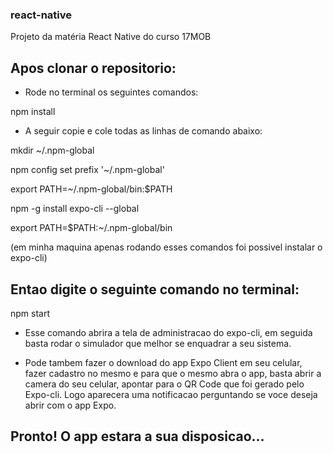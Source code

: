 ### react-native
Projeto da matéria React Native do curso 17MOB

## Apos clonar o repositorio:
- Rode no terminal os seguintes comandos:

npm install

- A seguir copie e cole todas as linhas de comando abaixo:

mkdir ~/.npm-global

npm config set prefix '~/.npm-global'

export PATH=~/.npm-global/bin:$PATH

npm -g install expo-cli --global

export PATH=$PATH:~/.npm-global/bin

(em minha maquina apenas rodando esses comandos foi possivel instalar o expo-cli)

## Entao digite o seguinte comando no terminal:

npm start

- Esse comando abrira a tela de administracao do expo-cli, em seguida basta rodar o simulador que melhor se enquadrar 
a seu sistema.

- Pode tambem fazer o download do app Expo Client em seu celular, fazer cadastro no mesmo e para que o mesmo abra o app,
basta abrir a camera do seu celular, apontar para o QR Code que foi gerado pelo Expo-cli. Logo aparecera uma notificacao
perguntando se voce deseja abrir com o app Expo. 

## Pronto! O app estara a sua disposicao...
